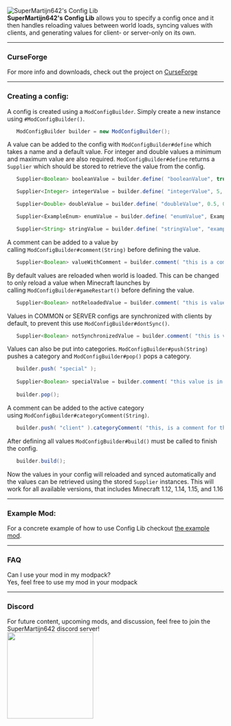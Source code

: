 ![SuperMartijn642's Config Lib](https://imgur.com/oVcLlAO.png)   
**SuperMartijn642's Config Lib** allows you to specify a config once and it then handles reloading values between world loads, syncing values with clients, and generating values for client- or server-only on its own.

---

### CurseForge
For more info and downloads, check out the project on [CurseForge](https://www.curseforge.com/minecraft/mc-mods/supermartijn642s-config-lib)

---

### Creating a config:
A config is created using a `ModConfigBuilder`.
Simply create a new instance using `#ModConfigBuilder()`.
```java
   ModConfigBuilder builder = new ModConfigBuilder();
```
A value can be added to the config with `ModConfigBuilder#define` which takes a name and a default value.
For integer and double values a minimum and maximum value are also required.
`ModConfigBuilder#define` returns a `Supplier` which should be stored to retrieve the value from the config.
```java
   Supplier<Boolean> booleanValue = builder.define( "booleanValue", true );

   Supplier<Integer> integerValue = builder.define( "integerValue", 5, 0, 10 );

   Supplier<Double> doubleValue = builder.define( "doubleValue", 0.5, 0, 1);

   Supplier<ExampleEnum> enumValue = builder.define( "enumValue", ExampleEnum.VALUE_1 );

   Supplier<String> stringValue = builder.define( "stringValue", "exampleValue", 1, 20 );
```
A comment can be added to a value by calling `ModConfigBuilder#comment(String)` before defining the value.
```java
   Supplier<Boolean> valueWithComment = builder.comment( "this is a comment for 'valueWithComment'" ).define( "valueWithComment ", true );
```
By default values are reloaded when world is loaded.
This can be changed to only reload a value when Minecraft launches by calling `ModConfigBuilder#gameRestart()` before defining the value.
```java
   Supplier<Boolean> notReloadedValue = builder.comment( "this is value will not be reloaded" ).define( "notReloadedValue", true );
```
Values in COMMON or SERVER configs are synchronized with clients by default, to prevent this use `ModConfigBuilder#dontSync()`.
```java
   Supplier<Boolean> notSynchronizedValue = builder.comment( "this is value will not be synchronized" ).define( "notSynchronizedValue", true );
```
Values can also be put into categories.
`ModConfigBuilder#push(String)` pushes a category and `ModConfigBuilder#pop()` pops a category.
```java
   builder.push( "special" );
   
   Supplier<Boolean> specialValue = builder.comment( "this value is in the 'special' category" ).define( "specialValue", true );
   
   builder.pop();
```
A comment can be added to the active category using `ModConfigBuilder#categoryComment(String)`.
```java
   builder.push( "client" ).categoryComment( "this, is a comment for the 'client' category" );
```
After defining all values `ModConfigBuilder#build()` must be called to finish the config.
```java
   builder.build();
```
Now the values in your config will reloaded and synced automatically and the values can be retrieved using the stored `Supplier` instances.
This will work for all available versions, that includes Minecraft 1.12, 1.14, 1.15, and 1.16

---

### Example Mod:
For a concrete example of how to use Config Lib checkout [the example mod](https://github.com/SuperMartijn642/SuperMartijn642sConfigLib/blob/1.16/src/test/java/ExampleModConfig.java).

---

### FAQ
Can I use your mod in my modpack?  
Yes, feel free to use my mod in your modpack

---

### Discord
For future content, upcoming mods, and discussion, feel free to join the SuperMartijn642 discord server!  
[<img width='200' src='https://snrclan.com/wp-content/uploads/2020/02/join-discord-png-13.png'>](https://discord.gg/QEbGyUYB2e)
